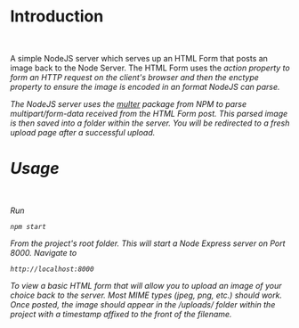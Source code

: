 <h1>Introduction</h1><br>

A simple NodeJS server which serves up an HTML Form that posts an image back to the Node Server. The HTML Form uses the <i>action<i> property to form an HTTP request on the client's browser and then the <i>enctype</i> property to ensure the image is encoded in an format NodeJS can parse.

The NodeJS server uses the <a href = "https://www.npmjs.com/package/multer">multer</a> package from NPM to parse <i>multipart/form-data<i> received from the HTML Form post. This parsed image is then saved into a folder within the server. You will be redirected to a fresh upload page after a successful upload.

<h1>Usage</h1><br>

Run 

    npm start

From the project's root folder. This will start a Node Express server on Port 8000. Navigate to

    http://localhost:8000

To view a basic HTML form that will allow you to upload an image of your choice back to the server. Most MIME types (jpeg, png, etc.) should work. Once posted, the image should appear in the /uploads/ folder within the project with a timestamp affixed to the front of the filename. 